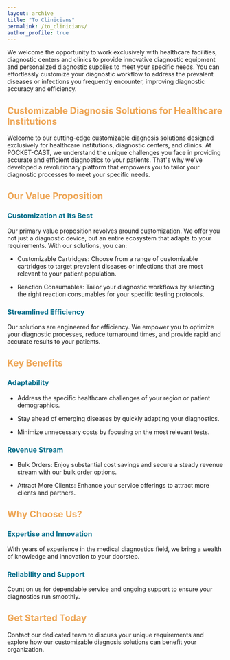 ```yaml
---
layout: archive
title: "To Clinicians"
permalink: /to_clinicians/
author_profile: true
---
```


 

We welcome the opportunity to work exclusively with healthcare facilities, diagnostic centers and clinics to provide innovative diagnostic equipment and personalized diagnostic supplies to meet your specific needs. You can effortlessly customize your diagnostic workflow to address the prevalent diseases or infections you frequently encounter, improving diagnostic accuracy and efficiency. 

<h2 style="color: #eea656">Customizable Diagnosis Solutions for Healthcare Institutions</h2>


Welcome to our cutting-edge customizable diagnosis solutions designed exclusively for healthcare institutions, diagnostic centers, and clinics. At POCKET-CAST, we understand the unique challenges you face in providing accurate and efficient diagnostics to your patients. That's why we've developed a revolutionary platform that empowers you to tailor your diagnostic processes to meet your specific needs. 

<h2 style="color: #eea656">Our Value Proposition</h2>

<h3 style="color: #026d8a">Customization at Its Best</h3>

Our primary value proposition revolves around customization. We offer you not just a diagnostic device, but an entire ecosystem that adapts to your requirements. With our solutions, you can: 

- Customizable Cartridges: Choose from a range of customizable cartridges to target prevalent diseases or infections that are most relevant to your patient population. 

- Reaction Consumables: Tailor your diagnostic workflows by selecting the right reaction consumables for your specific testing protocols. 

<h3 style="color: #026d8a"> Streamlined Efficiency </h3>

Our solutions are engineered for efficiency. We empower you to optimize your diagnostic processes, reduce turnaround times, and provide rapid and accurate results to your patients. 

<h2 style="color: #eea656"> Key Benefits </h2>

<h3 style="color: #026d8a"> Adaptability </h3>

- Address the specific healthcare challenges of your region or patient demographics. 

- Stay ahead of emerging diseases by quickly adapting your diagnostics. 

- Minimize unnecessary costs by focusing on the most relevant tests. 

<h3 style="color: #026d8a"> Revenue Stream </h3>

- Bulk Orders: Enjoy substantial cost savings and secure a steady revenue stream with our bulk order options. 

- Attract More Clients: Enhance your service offerings to attract more clients and partners. 

<h2 style="color: #eea656"> Why Choose Us? </h2>

<h3 style="color: #026d8a"> Expertise and Innovation </h3>

With years of experience in the medical diagnostics field, we bring a wealth of knowledge and innovation to your doorstep. 

<h3 style="color: #026d8a"> Reliability and Support </h3>

Count on us for dependable service and ongoing support to ensure your diagnostics run smoothly. 

<h2 style="color: #eea656"> Get Started Today </h2>

Contact our dedicated team to discuss your unique requirements and explore how our customizable diagnosis solutions can benefit your organization. 